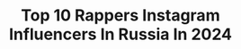 ---
title: Top 10 Rappers Instagram Influencers In Russia In 2024
description: >-
  Find top rappers Instagram influencers in Russia in 2024. Most popular hashtags: #rap #music #hiphop.
platform: Instagram
hits: 15
text_top: Discover the most popular Instagram accounts on inBeat.
text_bottom: Our search engine has 15 Instagram influencers like this in Russia for you to pitch.
profiles:
  - username: "lina_markova_"
    fullname: >-
      Мона Лина
    bio: >-
      Model | Rapper 📩 markovabooking@gmail.com MA: @goshmodels 🇷🇺 ✖️MUSIC LINK✖️
    location: "Russia"
    followers: 41486
    engagement: 192
    commentsToLikes: 0.056211
    id: ck6tipem215zc0j71i6glmkee
    verified: false
    hashtags: ""
  - username: "mosya1"
    fullname: >-
      Mosя
    bio: >-
      Rapper,Artist,club-MC Организация Выступлений: Павел +7926-722-22-23 ST-Один На Один(Mosя remix) 👇🏼👇🏼👇🏼
    location: "Russia"
    followers: 4819
    engagement: 816
    commentsToLikes: 0.139357
    id: ck5pylqvnwmro0i11z2nw010s
    verified: false
    hashtags: "#2021"
  - username: "xciaz_fanp"
    fullname: >-
      Azamat Zenkayev | A.Z | Russia
    bio: >-
      @xciii.ix.xxviii fanstagram Rapper • Songwriter • Hitmaker You can call me SN 1885A 💙
    location: "Russia"
    followers: 12775
    engagement: 530
    commentsToLikes: 0.029418
    id: ck15rwosja2ls0i19ad5rlhdl
    verified: false
    hashtags: "#az, #azamatzenkayev, #azamatzenkaev, #guesswhosback"
  - username: "andrew_boom"
    fullname: >-
      Andrew Boom
    bio: >-
      🎙 Rapper, singer, songwriter 👨🏻‍🏫 English teacher and translator ✏️ Cooperation: @andrewboom_pr 🚀 ПРЕМЬЕРА! #ОРБИТА 🚀👇🏼
    location: "Russia"
    followers: 23985
    engagement: 1355
    commentsToLikes: 0.037198
    id: ck6udjvluliiw0j719iyvu2v5
    verified: false
    hashtags: "#singer, #music, #cover, #rapper"
  - username: "og_yushin"
    fullname: >-
      FREDDY RED
    bio: >-
      Rapper_Songwriter. Сотрудничество theosokin@gmail.com. ВСЕ РЕЛИЗЫ👇🏽🎧.
    location: "Russia"
    followers: 9629
    engagement: 1446
    commentsToLikes: 0.020722
    id: ckap7a8xvj7eq0i787gpdhzt9
    verified: false
    hashtags: "#hiphop, #freddy, #tawland, #new"
  - username: "soprano_man"
    fullname: >-
      Sopranoman
    bio: >-
      Rapper / Producer / Songwriter . 🔊Sopranoman - Тибет (уже в сети🔥)
    location: "Russia"
    followers: 74958
    engagement: 167
    commentsToLikes: 0.029586
    id: ck5hr1dpbu3fv0i11kmwvhy64
    verified: false
    hashtags: "#sopranoman, #hugo, #2021, #new"
  - username: "dinomc47"
    fullname: >-
      Dino MC47
    bio: >-
      🖤 Father 🎤 Rapper 🔞 Party Maker ♠️ Player
    location: "Russia"
    followers: 99466
    engagement: 123
    commentsToLikes: 0.025305
    id: ck5q49p0qoank0i11qo0rcfus
    verified: false
    hashtags: "#moscow, #highroller"
  - username: "rappersyava"
    fullname: >-
      СЯВА
    bio: >-
      По всем вопросам: WhatsApp +79250 399 355 Сергей
    location: "Russia"
    followers: 921060
    engagement: 139
    commentsToLikes: 0.017188
    id: ck6tpd7mij7370j7129nomp7e
    verified: true
    hashtags: ""
  - username: "dope_rap_clips"
    fullname: >-
      Dope Rap Clips
    bio: >-
      🔌 Promoting New Artists 📲 Contact Us Through DM 🚨 You Bring The 🔥 We Help You Spread It 👇 Check Out @bmyoungin 👇
    location: "Russia"
    followers: 42566
    engagement: 20
    commentsToLikes: 0.727281
    id: ck1359ejk0d1x0i19ooqbnnbd
    verified: false
    hashtags: ""
  - username: "dima_dek_official"
    fullname: >-
      Dima Dek
    bio: >-
      🎛Mixing & Mastering Engineer 💻🎚💸💸Музыкант🎤🎼🎼🎼#RASTAMAFIA Сотрудничаю с @gorky_records Пишу песни @mc__young_ 🔥🔥🔥
    location: "Russia"
    followers: 11207
    engagement: 931
    commentsToLikes: 0.013597
    id: ck15tqec4jdt30i19ge42nesb
    verified: false
    hashtags: "#love, #america, #trapmusic, #trap"
---